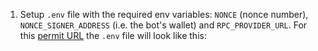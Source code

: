 1. Setup `.env` file with the required env variables: `NONCE` (nonce number), `NONCE_SIGNER_ADDRESS` (i.e. the bot's wallet) and `RPC_PROVIDER_URL`. For this [permit URL](https://github.com/ubiquity/ubiquity-dollar/issues/643#issuecomment-1607152588) the `.env` file will look like this: